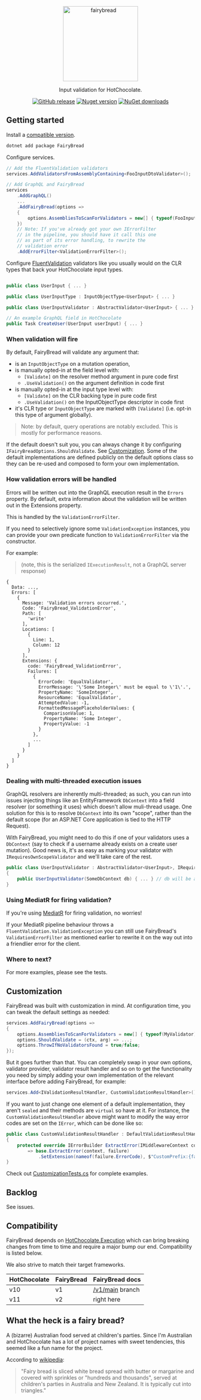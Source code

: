 <div align="center">
  <img alt="fairybread" src="logo.svg" height="200px">
  <p>
    Input validation for HotChocolate.
  </p>
  <p>
	  <a href="https://github.com/benmccallum/fairybread/releases"><img alt="GitHub release" src="https://img.shields.io/github/release/benmccallum/fairybread.svg"></a>
	  <a href="https://www.nuget.org/packages/FairyBread"><img alt="Nuget version" src="https://img.shields.io/nuget/v/FairyBread"></a>
	  <a href="https://www.nuget.org/packages/FairyBread"><img alt="NuGet downloads" src="https://img.shields.io/nuget/dt/FairyBread"></a>
  </p>
</div>

## Getting started

Install a [compatible version](#Compatibility).

```bash
dotnet add package FairyBread
```

Configure services.

```c#
// Add the FluentValidation validators
services.AddValidatorsFromAssemblyContaining<FooInputDtoValidator>();

// Add GraphQL and FairyBread
services
    .AddGraphQL()
    ...
    .AddFairyBread(options =>
    {
        options.AssembliesToScanForValidators = new[] { typeof(FooInputDtoValidator).Assembly };
    })
    // Note: If you've already got your own IErrorFilter
    // in the pipeline, you should have it call this one
    // as part of its error handling, to rewrite the
    // validation error
    .AddErrorFilter<ValidationErrorFilter>();
```

Configure [FluentValidation](https://github.com/FluentValidation/FluentValidation) validators like you usually would on
the CLR types that back your HotChocolate input types.

```c#

public class UserInput { ... }

public class UserInputType : InputObjectType<UserInput> { ... }

public class UserInputValidator : AbstractValidator<UserInput> { ... }

// An example GraphQL field in HotChocolate
public Task CreateUser(UserInput userInput) { ... }
```

### When validation will fire

By default, FairyBread will validate any argument that:
* is an `InputObjectType` on a mutation operation,
* is manually opted-in at the field level with:
    * `[Validate]` on the resolver method argument in pure code first
    * `.UseValidation()` on the argument definition in code first
* is manually opted-in at the input type level with:
    * `[Validate]` on the CLR backing type in pure code first
    * `.UseValidation()` on the InputObjectType descriptor in code first
* it's CLR type or `InputObjectType` are marked with `[Validate]` (i.e. opt-in this type of argument globally).

> Note: by default, query operations are notably excluded. This is mostly for performance reasons.

If the default doesn't suit you, you can always change it by configuring `IFairyBreadOptions.ShouldValidate`. See [Customization](#Customization).
Some of the default implementations are defined publicly on the default options class so they can be re-used and composed to form your own implementation.

### How validation errors will be handled

Errors will be written out into the GraphQL execution result in the `Errors` property. By default, 
extra information about the validation will be written out in the Extensions property. 

This is handled by the `ValidationErrorFilter`.

If you need to selectively ignore some `ValidationException` instances,
you can provide your own predicate function to `ValidationErrorFilter` via the constructor.

For example:

> (note, this is the serialized `IExecutionResult`, not a GraphQL server response)

```
{
  Data: ...,
  Errors: [
    {
      Message: 'Validation errors occurred.',
      Code: 'FairyBread_ValidationError',
      Path: [
        'write'
      ],
      Locations: [
        {
          Line: 1,
          Column: 12
        }
      ],
      Extensions: {
        code: 'FairyBread_ValidationError',
        Failures: [
          {
            ErrorCode: 'EqualValidator',
            ErrorMessage: '\'Some Integer\' must be equal to \'1\'.',
            PropertyName: 'SomeInteger',
            ResourceName: 'EqualValidator',
            AttemptedValue: -1,
            FormattedMessagePlaceholderValues: {
              ComparisonValue: 1,
              PropertyName: 'Some Integer',
              PropertyValue: -1
            }
          },
          ...
        ]
      }
    }
  ]
}
```

### Dealing with multi-threaded execution issues

GraphQL resolvers are inherently multi-threaded; as such, you can run into issues injecting things like an EntityFramework `DbContext` into a field resolver (or something it uses) which doesn't allow muli-thread usage. One solution for this is to resolve `DbContext` into its own "scope", rather than the default scope (for an ASP.NET Core application is tied to the HTTP Request).

With FairyBread, you might need to do this if one of your validators uses a `DbContext` (say to check if a username already exists on a create user mutation). Good news is, it's as easy as marking your validator with `IRequiresOwnScopeValidator` and we'll take care of the rest.

```c# 
public class UserInputValidator : AbstractValidator<UserInput>, IRequiresOwnScopeValidator
{
    public UserInputValidator(SomeDbContext db) { ... } // db will be a unique instance for this validation operation
}
```

### Using MediatR for firing validation?

If you're using [MediatR](https://github.com/jbogard/MediatR) for firing validation, no worries!

If your MediatR pipeline behaviour throws a `FluentValidation.ValidationException` you can still use FairyBread's
`ValidationErrorFilter` as mentioned earlier to rewrite it on the way out into a friendlier error for the client.

### Where to next?

For more examples, please see the tests.

## Customization

FairyBread was built with customization in mind. At configuration time, you can tweak the default settings as needed:

```c#
services.AddFairyBread(options =>
{
    options.AssembliesToScanForValidators = new[] { typeof(MyValidator).Assembly };
    options.ShouldValidate = (ctx, arg) => ...;
    options.ThrowIfNoValidatorsFound = true/false;
});
```

But it goes further than that. You can completely swap in your own options, validator provider, 
validator result handler and so on to get the functionality you need by simply adding your own 
implementation of the relevant interface before adding FairyBread, for example:

```c#
services.Add<IValidationResultHandler, CustomValidationResultHandler>();
```

If you want to just change one element of a default implementation, they aren't `sealed` and 
their methods are `virtual` so have at it. For instance, the `CustomValidationResultHandler` above might want to
modify the way error codes are set on the `IError`, which can be done like so:

```c#
public class CustomValidationResultHandler : DefaultValidationResultHandler
{
    protected override IErrorBuilder ExtractError(IMiddlewareContext context, ValidationFailure failure)
        => base.ExtractError(context, failure)
            .SetExtension(nameof(failure.ErrorCode), $"CustomPrefix:{failure.ErrorCode}");
}
```

Check out <a href="src/FairyBread.Tests/CustomizationTests.cs">CustomizationTests.cs</a> for complete examples.

## Backlog

See issues.

## Compatibility

FairyBread depends on [HotChocolate.Execution](https://www.nuget.org/packages/HotChocolate.Execution)
which can bring breaking changes from time to time and require a major bump our end.
Compatibility is listed below.

We also strive to match their target frameworks.

| HotChocolate | FairyBread | FairyBread docs |
| ------------ | ---------- | --------------- |
|          v10 |         v1 | [/v1/main](https://github.com/benmccallum/fairybread/tree/v1/main) branch |
|          v11 |         v2 | right here |

## What the heck is a fairy bread?

A (bizarre) Australian food served at children's parties. Since I'm Australian and HotChocolate has a lot of 
project names with sweet tendencies, this seemed like a fun name for the project.

According to [wikipedia](https://en.wikipedia.org/wiki/Fairy_bread):
> "Fairy bread is sliced white bread spread with butter or margarine and covered with sprinkles or "hundreds and thousands", served at children's parties in Australia and New Zealand. It is typically cut into triangles."

